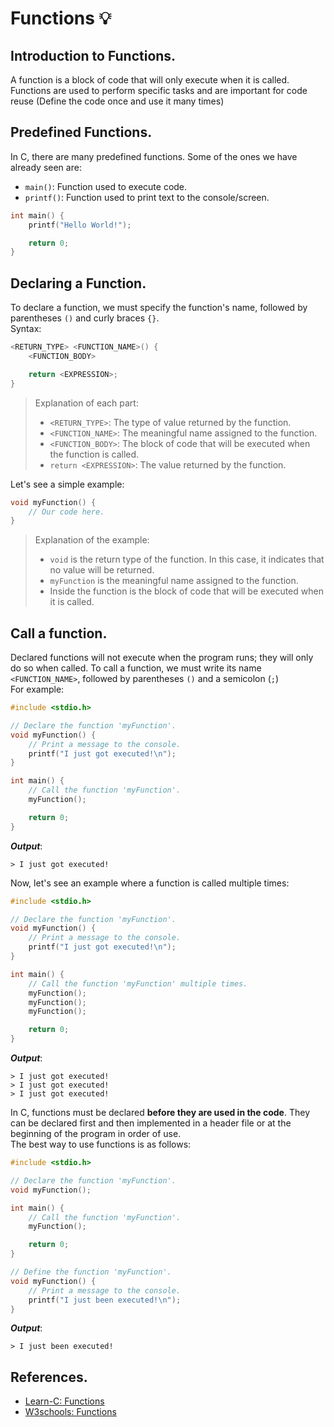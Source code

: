 # Functions 💡
## Introduction to Functions.
A function is a block of code that will only execute when it is called. Functions are used to perform specific tasks and are important for code reuse (Define the code once and use it many times)

## Predefined Functions.
In C, there are many predefined functions. Some of the ones we have already seen are:
- `main()`: Function used to execute code.
- `printf()`: Function used to print text to the console/screen.
```c
int main() {
    printf("Hello World!");

    return 0;
}
```

## Declaring a Function.
To declare a function, we must specify the function's name, followed by parentheses `()` and curly braces `{}`.<br>
Syntax:
```c
<RETURN_TYPE> <FUNCTION_NAME>() {
    <FUNCTION_BODY>

    return <EXPRESSION>;
}
```
> Explanation of each part:
> - `<RETURN_TYPE>`: The type of value returned by the function.
> - `<FUNCTION_NAME>`: The meaningful name assigned to the function.
> - `<FUNCTION_BODY>`: The block of code that will be executed when the function is called.
> - `return <EXPRESSION>`: The value returned by the function.

Let's see a simple example:
```c
void myFunction() {
    // Our code here.
}
```
> Explanation of the example:
> - `void` is the return type of the function. In this case, it indicates that no value will be returned.
> - `myFunction` is the meaningful name assigned to the function.
> - Inside the function is the block of code that will be executed when it is called.

## Call a function.
Declared functions will not execute when the program runs; they will only do so when called. To call a function, we must write its name `<FUNCTION_NAME>`, followed by parentheses `()` and a semicolon (`;`)<br>
For example:
```c
#include <stdio.h>

// Declare the function 'myFunction'.
void myFunction() {
    // Print a message to the console.
    printf("I just got executed!\n");
}

int main() {
    // Call the function 'myFunction'.
    myFunction();

    return 0;
}
```
***Output***:
```
> I just got executed!
```

Now, let's see an example where a function is called multiple times:
```c
#include <stdio.h>

// Declare the function 'myFunction'.
void myFunction() {
    // Print a message to the console.
    printf("I just got executed!\n");
}

int main() {
    // Call the function 'myFunction' multiple times.
    myFunction();
    myFunction();
    myFunction();

    return 0;
}
```
***Output***:
```
> I just got executed!
> I just got executed!
> I just got executed!
```

In C, functions must be declared **before they are used in the code**. They can be declared first and then implemented in a header file or at the beginning of the program in order of use.<br>
The best way to use functions is as follows:
```c
#include <stdio.h>

// Declare the function 'myFunction'.
void myFunction();

int main() {
    // Call the function 'myFunction'.
    myFunction();

    return 0;
}

// Define the function 'myFunction'.
void myFunction() {
    // Print a message to the console.
    printf("I just been executed!\n");
}
```
***Output***:
```
> I just been executed!
```

## References.
- [Learn-C: Functions](https://www.learn-c.org/en/Functions)
- [W3schools: Functions](https://www.w3schools.com/c/c_functions.php)